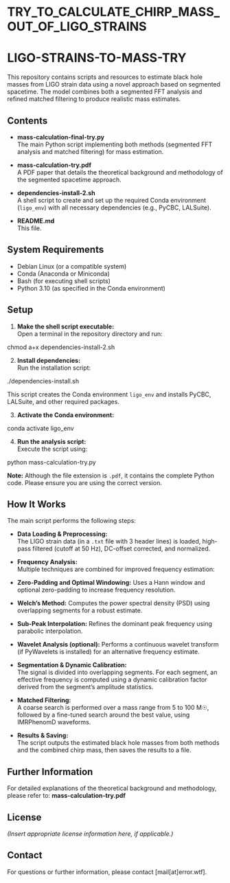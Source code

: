 # TRY_TO_CALCULATE_CHIRP_MASS_OUT_OF_LIGO_STRAINS

# LIGO-STRAINS-TO-MASS-TRY

This repository contains scripts and resources to estimate black hole masses from LIGO strain data using a novel approach based on segmented spacetime. The model combines both a segmented FFT analysis and refined matched filtering to produce realistic mass estimates.

## Contents

- **mass-calculation-final-try.py**  
  The main Python script implementing both methods (segmented FFT analysis and matched filtering) for mass estimation.

- **mass-calculation-try.pdf**  
  A PDF paper that details the theoretical background and methodology of the segmented spacetime approach.

- **dependencies-install-2.sh**  
  A shell script to create and set up the required Conda environment (`ligo_env`) with all necessary dependencies (e.g., PyCBC, LALSuite).

- **README.md**  
  This file.

## System Requirements

- Debian Linux (or a compatible system)
- Conda (Anaconda or Miniconda)
- Bash (for executing shell scripts)
- Python 3.10 (as specified in the Conda environment)

## Setup

1. **Make the shell script executable:**  
   Open a terminal in the repository directory and run:
   
chmod a+x dependencies-install-2.sh


2. **Install dependencies:**  
Run the installation script:

./dependencies-install.sh

This script creates the Conda environment `ligo_env` and installs PyCBC, LALSuite, and other required packages.

3. **Activate the Conda environment:**  

conda activate ligo_env


4. **Run the analysis script:**  
Execute the script using:

python mass-calculation-try.py

**Note:** Although the file extension is `.pdf`, it contains the complete Python code. Please ensure you are using the correct version.

## How It Works

The main script performs the following steps:

- **Data Loading & Preprocessing:**  
The LIGO strain data (in a `.txt` file with 3 header lines) is loaded, high-pass filtered (cutoff at 50 Hz), DC-offset corrected, and normalized.

- **Frequency Analysis:**  
Multiple techniques are combined for improved frequency estimation:
- **Zero-Padding and Optimal Windowing:** Uses a Hann window and optional zero-padding to increase frequency resolution.
- **Welch’s Method:** Computes the power spectral density (PSD) using overlapping segments for a robust estimate.
- **Sub-Peak Interpolation:** Refines the dominant peak frequency using parabolic interpolation.
- **Wavelet Analysis (optional):** Performs a continuous wavelet transform (if PyWavelets is installed) for an alternative frequency estimate.

- **Segmentation & Dynamic Calibration:**  
The signal is divided into overlapping segments. For each segment, an effective frequency is computed using a dynamic calibration factor derived from the segment’s amplitude statistics.

- **Matched Filtering:**  
A coarse search is performed over a mass range from 5 to 100 M☉, followed by a fine-tuned search around the best value, using IMRPhenomD waveforms.

- **Results & Saving:**  
The script outputs the estimated black hole masses from both methods and the combined chirp mass, then saves the results to a file.

## Further Information

For detailed explanations of the theoretical background and methodology, please refer to:
**mass-calculation-try.pdf**

## License

*(Insert appropriate license information here, if applicable.)*

## Contact

For questions or further information, please contact [mail[at]error.wtf].



